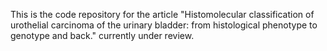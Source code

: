 This is the code repository for the article "Histomolecular classification of urothelial carcinoma of the urinary bladder: from histological phenotype to genotype and back." currently under review.
